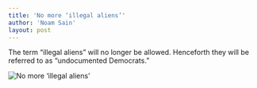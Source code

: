 ```yaml
---
title: 'No more ‘illegal aliens’'
author: 'Noam Sain'
layout: post
---
```


The term “illegal aliens” will no longer be allowed. Henceforth they will be referred to as “undocumented Democrats.”

![No more ‘illegal aliens’](https://1.bp.blogspot.com/_8aN4krk1nsk/SuNFPh89SII/AAAAAAAAARQ/Sf4Se3okHFQ/s1600/ATT00001.jpg "No more ‘illegal aliens’")
